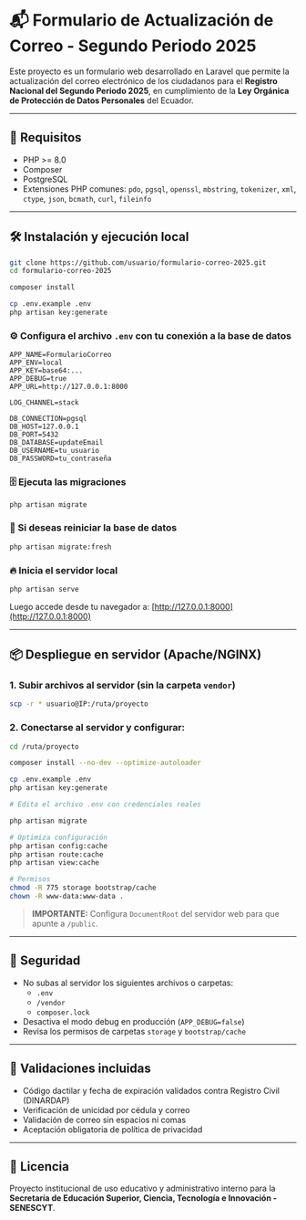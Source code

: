# 📬 Formulario de Actualización de Correo - Segundo Periodo 2025

Este proyecto es un formulario web desarrollado en Laravel que permite la actualización del correo electrónico de los ciudadanos para el **Registro Nacional del Segundo Periodo 2025**, en cumplimiento de la **Ley Orgánica de Protección de Datos Personales** del Ecuador.

---

## 🧰 Requisitos

- PHP >= 8.0  
- Composer  
- PostgreSQL  
- Extensiones PHP comunes: `pdo`, `pgsql`, `openssl`, `mbstring`, `tokenizer`, `xml`, `ctype`, `json`, `bcmath`, `curl`, `fileinfo`

---

## 🛠️ Instalación y ejecución local

```bash
git clone https://github.com/usuario/formulario-correo-2025.git
cd formulario-correo-2025

composer install

cp .env.example .env
php artisan key:generate
```

### ⚙️ Configura el archivo `.env` con tu conexión a la base de datos

```dotenv
APP_NAME=FormularioCorreo
APP_ENV=local
APP_KEY=base64:...
APP_DEBUG=true
APP_URL=http://127.0.0.1:8000

LOG_CHANNEL=stack

DB_CONNECTION=pgsql
DB_HOST=127.0.0.1
DB_PORT=5432
DB_DATABASE=updateEmail
DB_USERNAME=tu_usuario
DB_PASSWORD=tu_contraseña
```

### 🗄️ Ejecuta las migraciones

```bash
php artisan migrate
```

### 🧼 Si deseas reiniciar la base de datos

```bash
php artisan migrate:fresh
```

### 🔥 Inicia el servidor local

```bash
php artisan serve
```

Luego accede desde tu navegador a: [http://127.0.0.1:8000](http://127.0.0.1:8000)

---

## 📦 Despliegue en servidor (Apache/NGINX)

### 1. Subir archivos al servidor (sin la carpeta `vendor`)

```bash
scp -r * usuario@IP:/ruta/proyecto
```

### 2. Conectarse al servidor y configurar:

```bash
cd /ruta/proyecto

composer install --no-dev --optimize-autoloader

cp .env.example .env
php artisan key:generate

# Edita el archivo .env con credenciales reales

php artisan migrate

# Optimiza configuración
php artisan config:cache
php artisan route:cache
php artisan view:cache

# Permisos
chmod -R 775 storage bootstrap/cache
chown -R www-data:www-data .
```

> **IMPORTANTE:** Configura `DocumentRoot` del servidor web para que apunte a `/public`.

---

## 🔐 Seguridad

- No subas al servidor los siguientes archivos o carpetas:
  - `.env`
  - `/vendor`
  - `composer.lock`
- Desactiva el modo debug en producción (`APP_DEBUG=false`)
- Revisa los permisos de carpetas `storage` y `bootstrap/cache`

---

## 🧪 Validaciones incluidas

- Código dactilar y fecha de expiración validados contra Registro Civil (DINARDAP)
- Verificación de unicidad por cédula y correo
- Validación de correo sin espacios ni comas
- Aceptación obligatoria de política de privacidad

---

## 📝 Licencia

Proyecto institucional de uso educativo y administrativo interno para la **Secretaría de Educación Superior, Ciencia, Tecnología e Innovación - SENESCYT**.
